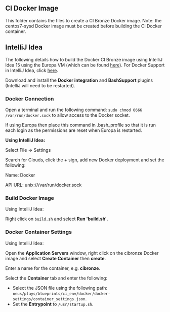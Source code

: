 ## CI Docker Image

This folder contains the files to create a CI Bronze Docker image.  Note: the centos7-sysd Docker image must be created before building the CI Docker container.

## IntelliJ Idea

The following details how to build the Docker CI Bronze image using IntelliJ Idea 15 using the Europa VM (which can be found [here](http://github.com/gatblau/europa)).  For Docker Support in IntelliJ Idea, click [here](https://blog.jetbrains.com/idea/2015/03/docker-support-in-intellij-idea-14-1/).

Download and install the **Docker integration** and **BashSupport** plugins (IntelliJ will need to be restarted).

### Docker Connection

Open a terminal and run the following command: `sudo chmod 0666 /var/run/docker.sock` to allow access to the Docker socket.  

If using Europa then place this command in .bash_profile so that it is run each login as the permissions are reset when Europa is restarted.

**Using IntelliJ Idea:**

Select File -> Settings

Search for Clouds, click the + sign, add new Docker deployment and set the following:

Name:    Docker

API URL: unix:///var/run/docker.sock

### Build Docker Image

Using IntelliJ Idea:

Right click on `build.sh` and select **Run 'build.sh'**.

### Docker Container Settings

Using IntelliJ Idea:

Open the **Application Servers** window, right click on the cibronze Docker image and select **Create Container** then **create**.

Enter a name for the container, e.g. **cibronze**.

Select the **Container** tab and enter the following:

- Select the JSON file using the following path:  `neus/plays/blueprints/ci_env/docker/docker-settings/container_settings.json`.
- Set the **Entrypoint** to `/usr/startup.sh`.

